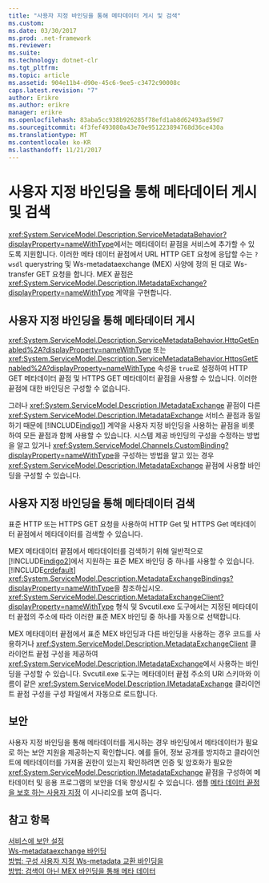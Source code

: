 ```yaml
---
title: "사용자 지정 바인딩을 통해 메타데이터 게시 및 검색"
ms.custom: 
ms.date: 03/30/2017
ms.prod: .net-framework
ms.reviewer: 
ms.suite: 
ms.technology: dotnet-clr
ms.tgt_pltfrm: 
ms.topic: article
ms.assetid: 904e11b4-d90e-45c6-9ee5-c3472c90008c
caps.latest.revision: "7"
author: Erikre
ms.author: erikre
manager: erikre
ms.openlocfilehash: 83aba5cc938b926285f78efd1ab8d62493ad59d7
ms.sourcegitcommit: 4f3fef493080a43e70e951223894768d36ce430a
ms.translationtype: MT
ms.contentlocale: ko-KR
ms.lasthandoff: 11/21/2017
---
```

# <a name="publishing-and-retrieving-metadata-over-a-custom-binding"></a>사용자 지정 바인딩을 통해 메타데이터 게시 및 검색
<xref:System.ServiceModel.Description.ServiceMetadataBehavior?displayProperty=nameWithType>에서는 메타데이터 끝점을 서비스에 추가할 수 있도록 지원합니다. 이러한 메타 데이터 끝점에서 URL HTTP GET 요청에 응답할 수는 `?wsdl` querystring 및 Ws-metadataexchange (MEX) 사양에 정의 된 대로 Ws-transfer GET 요청을 합니다. MEX 끝점은 <xref:System.ServiceModel.Description.IMetadataExchange?displayProperty=nameWithType> 계약을 구현합니다.  
  
## <a name="publishing-metadata-over-a-custom-binding"></a>사용자 지정 바인딩을 통해 메타데이터 게시  
 <xref:System.ServiceModel.Description.ServiceMetadataBehavior.HttpGetEnabled%2A?displayProperty=nameWithType> 또는 <xref:System.ServiceModel.Description.ServiceMetadataBehavior.HttpsGetEnabled%2A?displayProperty=nameWithType> 속성을 `true`로 설정하여 HTTP GET 메타데이터 끝점 및 HTTPS GET 메타데이터 끝점을 사용할 수 있습니다. 이러한 끝점에 대한 바인딩은 구성할 수 없습니다.  
  
 그러나 <xref:System.ServiceModel.Description.IMetadataExchange> 끝점이 다른 <xref:System.ServiceModel.Description.IMetadataExchange> 서비스 끝점과 동일하기 때문에 [!INCLUDE[indigo1](../../../../includes/indigo1-md.md)] 계약을 사용자 지정 바인딩을 사용하는 끝점을 비롯하여 모든 끝점과 함께 사용할 수 있습니다. 시스템 제공 바인딩의 구성을 수정하는 방법을 알고 있거나 <xref:System.ServiceModel.Channels.CustomBinding?displayProperty=nameWithType>을 구성하는 방법을 알고 있는 경우 <xref:System.ServiceModel.Description.IMetadataExchange> 끝점에 사용할 바인딩을 구성할 수 있습니다.  
  
## <a name="retrieving-metadata-over-a-custom-binding"></a>사용자 지정 바인딩을 통해 메타데이터 검색  
 표준 HTTP 또는 HTTPS GET 요청을 사용하여 HTTP Get 및 HTTPS Get 메타데이터 끝점에서 메타데이터를 검색할 수 있습니다.  
  
 MEX 메타데이터 끝점에서 메타데이터를 검색하기 위해 일반적으로 [!INCLUDE[indigo2](../../../../includes/indigo2-md.md)]에서 지원하는 표준 MEX 바인딩 중 하나를 사용할 수 있습니다. [!INCLUDE[crdefault](../../../../includes/crdefault-md.md)] <xref:System.ServiceModel.Description.MetadataExchangeBindings?displayProperty=nameWithType>을 참조하십시오. <xref:System.ServiceModel.Description.MetadataExchangeClient?displayProperty=nameWithType> 형식 및 Svcutil.exe 도구에서는 지정된 메타데이터 끝점의 주소에 따라 이러한 표준 MEX 바인딩 중 하나를 자동으로 선택합니다.  
  
 MEX 메타데이터 끝점에서 표준 MEX 바인딩과 다른 바인딩을 사용하는 경우 코드를 사용하거나 <xref:System.ServiceModel.Description.MetadataExchangeClient> 클라이언트 끝점 구성을 제공하여 <xref:System.ServiceModel.Description.IMetadataExchange>에서 사용하는 바인딩을 구성할 수 있습니다. Svcutil.exe 도구는 메타데이터 끝점 주소의 URI 스키마와 이름이 같은 <xref:System.ServiceModel.Description.IMetadataExchange> 클라이언트 끝점 구성을 구성 파일에서 자동으로 로드합니다.  
  
## <a name="security"></a>보안  
 사용자 지정 바인딩을 통해 메타데이터를 게시하는 경우 바인딩에서 메타데이터가 필요로 하는 보안 지원을 제공하는지 확인합니다. 예를 들어, 정보 공개를 방지하고 클라이언트에 메타데이터를 가져올 권한이 있는지 확인하려면 인증 및 암호화가 필요한 <xref:System.ServiceModel.Description.IMetadataExchange> 끝점을 구성하여 메타데이터 및 응용 프로그램의 보안을 더욱 향상시킬 수 있습니다. 샘플 [메타 데이터 끝점을 보호 하는 사용자 지정](../../../../docs/framework/wcf/samples/custom-secure-metadata-endpoint.md) 이 시나리오를 보여 줍니다.  
  
## <a name="see-also"></a>참고 항목  
 [서비스에 보안 설정](../../../../docs/framework/wcf/securing-services.md)  
 [Ws-metadataexchange 바인딩](../../../../docs/framework/wcf/extending/ws-metadataexchange-bindings.md)  
 [방법: 구성 사용자 지정 Ws-metadata 교환 바인딩을](../../../../docs/framework/wcf/extending/how-to-configure-a-custom-ws-metadata-exchange-binding.md)  
 [방법: 검색이 아닌 MEX 바인딩을 통해 메타 데이터](../../../../docs/framework/wcf/extending/how-to-retrieve-metadata-over-a-non-mex-binding.md)

